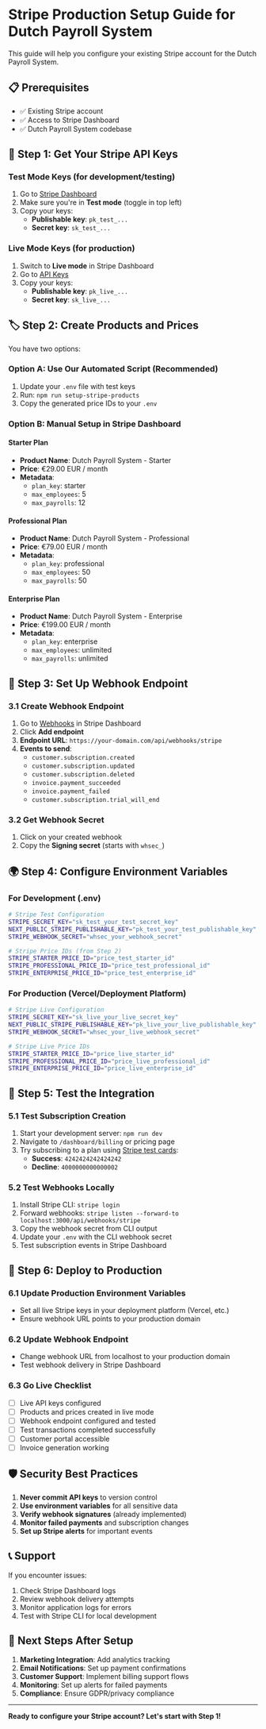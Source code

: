 # Stripe Production Setup Guide for Dutch Payroll System

This guide will help you configure your existing Stripe account for the Dutch Payroll System.

## 📋 Prerequisites

- ✅ Existing Stripe account
- ✅ Access to Stripe Dashboard
- ✅ Dutch Payroll System codebase

## 🔑 Step 1: Get Your Stripe API Keys

### Test Mode Keys (for development/testing)
1. Go to [Stripe Dashboard](https://dashboard.stripe.com/test/apikeys)
2. Make sure you're in **Test mode** (toggle in top left)
3. Copy your keys:
   - **Publishable key**: `pk_test_...`
   - **Secret key**: `sk_test_...`

### Live Mode Keys (for production)
1. Switch to **Live mode** in Stripe Dashboard
2. Go to [API Keys](https://dashboard.stripe.com/apikeys)
3. Copy your keys:
   - **Publishable key**: `pk_live_...`
   - **Secret key**: `sk_live_...`

## 🏷️ Step 2: Create Products and Prices

You have two options:

### Option A: Use Our Automated Script (Recommended)
1. Update your `.env` file with test keys
2. Run: `npm run setup-stripe-products`
3. Copy the generated price IDs to your `.env`

### Option B: Manual Setup in Stripe Dashboard

#### Starter Plan
- **Product Name**: Dutch Payroll System - Starter
- **Price**: €29.00 EUR / month
- **Metadata**:
  - `plan_key`: starter
  - `max_employees`: 5
  - `max_payrolls`: 12

#### Professional Plan
- **Product Name**: Dutch Payroll System - Professional  
- **Price**: €79.00 EUR / month
- **Metadata**:
  - `plan_key`: professional
  - `max_employees`: 50
  - `max_payrolls`: 50

#### Enterprise Plan
- **Product Name**: Dutch Payroll System - Enterprise
- **Price**: €199.00 EUR / month
- **Metadata**:
  - `plan_key`: enterprise
  - `max_employees`: unlimited
  - `max_payrolls`: unlimited

## 🔗 Step 3: Set Up Webhook Endpoint

### 3.1 Create Webhook Endpoint
1. Go to [Webhooks](https://dashboard.stripe.com/webhooks) in Stripe Dashboard
2. Click **Add endpoint**
3. **Endpoint URL**: `https://your-domain.com/api/webhooks/stripe`
4. **Events to send**:
   - `customer.subscription.created`
   - `customer.subscription.updated`
   - `customer.subscription.deleted`
   - `invoice.payment_succeeded`
   - `invoice.payment_failed`
   - `customer.subscription.trial_will_end`

### 3.2 Get Webhook Secret
1. Click on your created webhook
2. Copy the **Signing secret** (starts with `whsec_`)

## 🌍 Step 4: Configure Environment Variables

### For Development (.env)
```bash
# Stripe Test Configuration
STRIPE_SECRET_KEY="sk_test_your_test_secret_key"
NEXT_PUBLIC_STRIPE_PUBLISHABLE_KEY="pk_test_your_test_publishable_key"
STRIPE_WEBHOOK_SECRET="whsec_your_webhook_secret"

# Stripe Price IDs (from Step 2)
STRIPE_STARTER_PRICE_ID="price_test_starter_id"
STRIPE_PROFESSIONAL_PRICE_ID="price_test_professional_id"
STRIPE_ENTERPRISE_PRICE_ID="price_test_enterprise_id"
```

### For Production (Vercel/Deployment Platform)
```bash
# Stripe Live Configuration
STRIPE_SECRET_KEY="sk_live_your_live_secret_key"
NEXT_PUBLIC_STRIPE_PUBLISHABLE_KEY="pk_live_your_live_publishable_key"
STRIPE_WEBHOOK_SECRET="whsec_your_live_webhook_secret"

# Stripe Live Price IDs
STRIPE_STARTER_PRICE_ID="price_live_starter_id"
STRIPE_PROFESSIONAL_PRICE_ID="price_live_professional_id"
STRIPE_ENTERPRISE_PRICE_ID="price_live_enterprise_id"
```

## 🧪 Step 5: Test the Integration

### 5.1 Test Subscription Creation
1. Start your development server: `npm run dev`
2. Navigate to `/dashboard/billing` or pricing page
3. Try subscribing to a plan using [Stripe test cards](https://stripe.com/docs/testing#cards):
   - **Success**: `4242424242424242`
   - **Decline**: `4000000000000002`

### 5.2 Test Webhooks Locally
1. Install Stripe CLI: `stripe login`
2. Forward webhooks: `stripe listen --forward-to localhost:3000/api/webhooks/stripe`
3. Copy the webhook secret from CLI output
4. Update your `.env` with the CLI webhook secret
5. Test subscription events in Stripe Dashboard

## 🚀 Step 6: Deploy to Production

### 6.1 Update Production Environment Variables
- Set all live Stripe keys in your deployment platform (Vercel, etc.)
- Ensure webhook URL points to your production domain

### 6.2 Update Webhook Endpoint
- Change webhook URL from localhost to your production domain
- Test webhook delivery in Stripe Dashboard

### 6.3 Go Live Checklist
- [ ] Live API keys configured
- [ ] Products and prices created in live mode
- [ ] Webhook endpoint configured and tested
- [ ] Test transactions completed successfully
- [ ] Customer portal accessible
- [ ] Invoice generation working

## 🛡️ Security Best Practices

1. **Never commit API keys** to version control
2. **Use environment variables** for all sensitive data
3. **Verify webhook signatures** (already implemented)
4. **Monitor failed payments** and subscription changes
5. **Set up Stripe alerts** for important events

## 📞 Support

If you encounter issues:
1. Check Stripe Dashboard logs
2. Review webhook delivery attempts
3. Monitor application logs for errors
4. Test with Stripe CLI for local development

## 🎯 Next Steps After Setup

1. **Marketing Integration**: Add analytics tracking
2. **Email Notifications**: Set up payment confirmations
3. **Customer Support**: Implement billing support flows
4. **Monitoring**: Set up alerts for failed payments
5. **Compliance**: Ensure GDPR/privacy compliance

---

**Ready to configure your Stripe account? Let's start with Step 1!**

